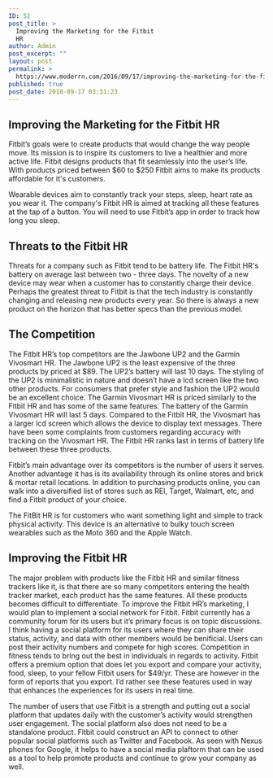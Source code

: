 ```yaml
---
ID: 52
post_title: >
  Improving the Marketing for the Fitbit
  HR
author: Admin
post_excerpt: ""
layout: post
permalink: >
  https://www.moderrn.com/2016/09/17/improving-the-marketing-for-the-fitbit-hr/
published: true
post_date: 2016-09-17 03:31:23
---
```

<h2>Improving the Marketing for the Fitbit HR</h2>

Fitbit’s goals were to create products that would change the way people move. Its mission is to inspire its customers to live a healthier and more active life. Fitbit designs products that fit seamlessly into the user’s life. With products priced between $60 to $250 Fitbit aims to make its products affordable for it's customers. 

<!--more-->

Wearable devices aim to constantly track your steps, sleep, heart rate as you wear it. The company's Fitbit HR is aimed at tracking all these features at the tap of a button. You will need to use Fitbit’s app in order to track how long you sleep.

<h2>Threats to the Fitbit HR</h2>


Threats for a company such as Fitbit tend to be battery life. The Fitbit HR's battery on average last between two - three days. The novelty of a new device may wear when a customer has to constantly charge their device. Perhaps the greatest threat to Fitbit is that the tech industry is constantly changing and releasing new products every year. So there is always a new product on the horizon that has better specs than the previous model.


<h2>The Competition</h2>

The Fitbit HR’s top competitors are the Jawbone UP2 and the Garmin Vivosmart HR. The Jawbone UP2 is the least expensive of the three products by priced at $89. The UP2’s battery will last 10 days. The styling of the UP2 is minimalistic in nature and doesn’t have a lcd screen like the two other products. For consumers that prefer style and fashion the UP2 would be an excellent choice. The Garmin Vivosmart HR is priced similarly to the Fitbit HR and has some of the same features. The battery of the Garmin Vivosmart HR will last 5 days. Compared to the Fitbit HR, the Vivosmart has a larger lcd screen which allows the device to display text messages. There have been some complaints from customers regarding accuracy with tracking on the Vivosmart HR. The Fitbit HR ranks last in terms of battery life between these three products.

Fitbit’s main advantage over its competitors is the number of users it serves. Another advantage it has is its availability through its online stores and brick &amp; mortar retail locations. In addition to purchasing products online, you can walk into a diversified list of stores such as REI, Target, Walmart, etc, and find a Fitbit product of your choice.

The FitBit HR is for customers who want something light and simple to track physical activity. This device is an alternative to bulky touch screen wearables such as the Moto 360 and the Apple Watch.

<h2>Improving the Fitbit HR</h2>

The major problem with products like the Fitbit HR and similar fitness trackers like it, is that there are so many competitors entering the health tracker market, each product has the same features. All these products becomes difficult to differentiate. To improve the Fitbit HR’s marketing, I would plan to implement a social network for Fitbit. Fitbit currently has a community forum for its users but it’s primary focus is on topic discussions. I think having a social platform for its users where they can share their status, activity, and data with other members would be benificial. Users can post their activity numbers and compete for high scores. Competition in fitness tends to bring out the best in individuals in regards to activity. Fitbit offers a premium option that does let you export and compare your activity, food, sleep, to your fellow Fitbit users for $49/yr. These are however in the form of reports that you export. I’d rather see these features used in way that enhances the experiences for its users in real time.

The number of users that use Fitbit is a strength and putting out a social platform that updates daily with the customer’s activity would strengthen user engagement. The social platform also does not need to be a standalone product. Fitbit could construct an API to connect to other popular social platforms such as Twitter and Facebook. As seen with Nexus phones for Google, it helps to have a social media plaftorm that can be used as a tool to help promote products and continue to grow your company as well.
